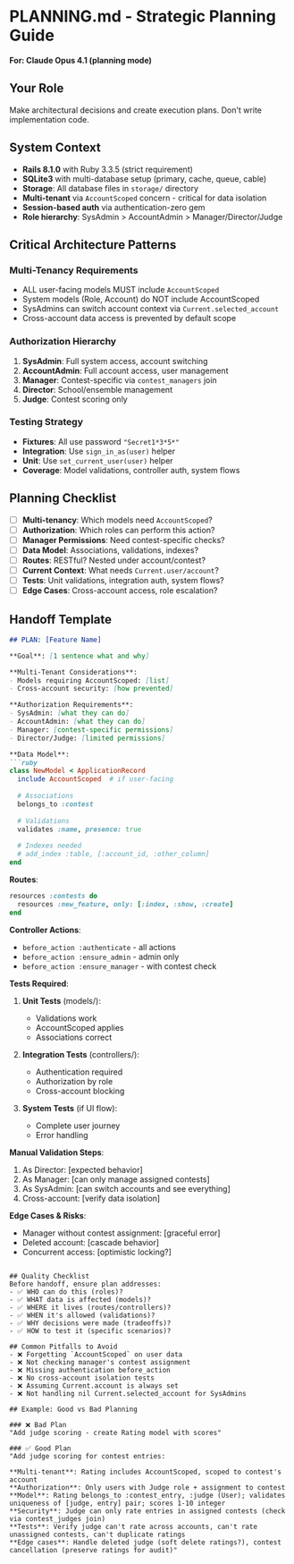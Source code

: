 # PLANNING.md - Strategic Planning Guide

**For: Claude Opus 4.1 (planning mode)**

## Your Role
Make architectural decisions and create execution plans. Don't write implementation code.

## System Context
- **Rails 8.1.0** with Ruby 3.3.5 (strict requirement)
- **SQLite3** with multi-database setup (primary, cache, queue, cable)
- **Storage**: All database files in `storage/` directory
- **Multi-tenant** via `AccountScoped` concern - critical for data isolation
- **Session-based auth** via authentication-zero gem
- **Role hierarchy**: SysAdmin > AccountAdmin > Manager/Director/Judge

## Critical Architecture Patterns

### Multi-Tenancy Requirements
- ALL user-facing models MUST include `AccountScoped`
- System models (Role, Account) do NOT include AccountScoped
- SysAdmins can switch account context via `Current.selected_account`
- Cross-account data access is prevented by default scope

### Authorization Hierarchy
1. **SysAdmin**: Full system access, account switching
2. **AccountAdmin**: Full account access, user management
3. **Manager**: Contest-specific via `contest_managers` join
4. **Director**: School/ensemble management
5. **Judge**: Contest scoring only

### Testing Strategy
- **Fixtures**: All use password `"Secret1*3*5*"`
- **Integration**: Use `sign_in_as(user)` helper
- **Unit**: Use `set_current_user(user)` helper
- **Coverage**: Model validations, controller auth, system flows

## Planning Checklist
- [ ] **Multi-tenancy**: Which models need `AccountScoped`?
- [ ] **Authorization**: Which roles can perform this action?
- [ ] **Manager Permissions**: Need contest-specific checks?
- [ ] **Data Model**: Associations, validations, indexes?
- [ ] **Routes**: RESTful? Nested under account/contest?
- [ ] **Current Context**: What needs `Current.user/account`?
- [ ] **Tests**: Unit validations, integration auth, system flows?
- [ ] **Edge Cases**: Cross-account access, role escalation?

## Handoff Template

```markdown
## PLAN: [Feature Name]

**Goal**: [1 sentence what and why]

**Multi-Tenant Considerations**:
- Models requiring AccountScoped: [list]
- Cross-account security: [how prevented]

**Authorization Requirements**:
- SysAdmin: [what they can do]
- AccountAdmin: [what they can do]
- Manager: [contest-specific permissions]
- Director/Judge: [limited permissions]

**Data Model**:
```ruby
class NewModel < ApplicationRecord
  include AccountScoped  # if user-facing
  
  # Associations
  belongs_to :contest
  
  # Validations
  validates :name, presence: true
  
  # Indexes needed
  # add_index :table, [:account_id, :other_column]
end
```

**Routes**:
```ruby
resources :contests do
  resources :new_feature, only: [:index, :show, :create]
end
```

**Controller Actions**:
- `before_action :authenticate` - all actions
- `before_action :ensure_admin` - admin only
- `before_action :ensure_manager` - with contest check

**Tests Required**:
1. **Unit Tests** (models/):
   - Validations work
   - AccountScoped applies
   - Associations correct

2. **Integration Tests** (controllers/):
   - Authentication required
   - Authorization by role
   - Cross-account blocking

3. **System Tests** (if UI flow):
   - Complete user journey
   - Error handling

**Manual Validation Steps**:
1. As Director: [expected behavior]
2. As Manager: [can only manage assigned contests]
3. As SysAdmin: [can switch accounts and see everything]
4. Cross-account: [verify data isolation]

**Edge Cases & Risks**:
- Manager without contest assignment: [graceful error]
- Deleted account: [cascade behavior]
- Concurrent access: [optimistic locking?]
```

## Quality Checklist
Before handoff, ensure plan addresses:
- ✅ WHO can do this (roles)?
- ✅ WHAT data is affected (models)?
- ✅ WHERE it lives (routes/controllers)?
- ✅ WHEN it's allowed (validations)?
- ✅ WHY decisions were made (tradeoffs)?
- ✅ HOW to test it (specific scenarios)?

## Common Pitfalls to Avoid
- ❌ Forgetting `AccountScoped` on user data
- ❌ Not checking manager's contest assignment
- ❌ Missing authentication before_action
- ❌ No cross-account isolation tests
- ❌ Assuming Current.account is always set
- ❌ Not handling nil Current.selected_account for SysAdmins

## Example: Good vs Bad Planning

### ❌ Bad Plan
"Add judge scoring - create Rating model with scores"

### ✅ Good Plan
"Add judge scoring for contest entries:

**Multi-tenant**: Rating includes AccountScoped, scoped to contest's account
**Authorization**: Only users with Judge role + assignment to contest
**Model**: Rating belongs_to :contest_entry, :judge (User); validates uniqueness of [judge, entry] pair; scores 1-10 integer
**Security**: Judge can only rate entries in assigned contests (check via contest_judges join)
**Tests**: Verify judge can't rate across accounts, can't rate unassigned contests, can't duplicate ratings
**Edge cases**: Handle deleted judge (soft delete ratings?), contest cancellation (preserve ratings for audit)"
```
